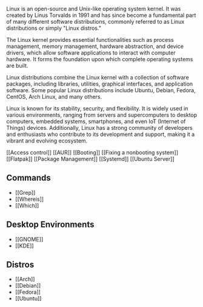 Linux is an open-source and Unix-like operating system kernel. It was created by Linus Torvalds in 1991 and has since become a fundamental part of many different software distributions, commonly referred to as Linux distributions or simply "Linux distros."

The Linux kernel provides essential functionalities such as process management, memory management, hardware abstraction, and device drivers, which allow software applications to interact with computer hardware. It forms the foundation upon which complete operating systems are built.

Linux distributions combine the Linux kernel with a collection of software packages, including libraries, utilities, graphical interfaces, and application software. Some popular Linux distributions include Ubuntu, Debian, Fedora, CentOS, Arch Linux, and many others.

Linux is known for its stability, security, and flexibility. It is widely used in various environments, ranging from servers and supercomputers to desktop computers, embedded systems, smartphones, and even IoT (Internet of Things) devices. Additionally, Linux has a strong community of developers and enthusiasts who contribute to its development and support, making it a vibrant and evolving ecosystem.

[[Access control]]
[[AUR]]
[[Booting]]
[[Fixing a nonbooting system]]
[[Flatpak]]
[[Package Management]]
[[Systemd]]
[[Ubuntu Server]]
## Commands
- [[Grep]]
- [[Whereis]]
- [[Which]]

## Desktop Environments
- [[GNOME]]
- [[KDE]]

## Distros
- [[Arch]]
- [[Debian]]
- [[Fedora]]
- [[Ubuntu]]